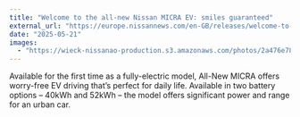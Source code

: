 ```yaml
---
title: "Welcome to the all-new Nissan MICRA EV: smiles guaranteed"
external_url: "https://europe.nissannews.com/en-GB/releases/welcome-to-the-all-new-nissan-micra-ev-smiles-guaranteed"
date: "2025-05-21"
images:
  - "https://wieck-nissanao-production.s3.amazonaws.com/photos/2a476e78d4a39b5a30b41c787119a42e9ab5e1d7/preview-928x522.jpg"
---
```


Available for the first time as a fully-electric model, All-New MICRA offers worry-free EV driving that’s perfect for daily life. Available in two battery options – 40kWh and 52kWh – the model offers significant power and range for an urban car.